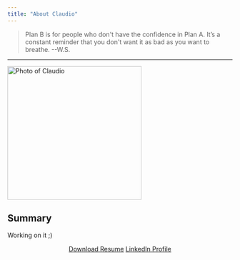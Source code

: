 ```yaml
---
title: "About Claudio"
---
```


> Plan B is for people who don't have the confidence in Plan A. It’s a constant reminder that you don't want it as bad as you want to breathe. --W.S.

* * *

<img class="alignleft" src="/assets/img/article/Claudio.jpeg" alt="Photo of Claudio" width="300" height="300" />

## Summary

Working on it ;)

<p style="text-align: center;"><a class="button button-black" href="/assets/img/article/Canales_Claudio-Resume.pdf">Download Resume</a> <a class="button button-black" href="https://www.linkedin.com/in/canalesclaudio" data-proofer-ignore>LinkedIn Profile</a></p>
